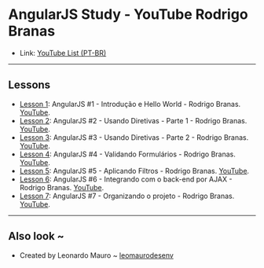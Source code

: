 # AngularJS Study - YouTube Rodrigo Branas

- Link: [YouTube List (PT-BR)](https://www.youtube.com/watch?v=_y7rKxqPoyg&list=PLQCmSnNFVYnTD5p2fR4EXmtlR6jQJMbPb)

---
## Lessons

- [Lesson 1](lesson/lesson-1/): AngularJS #1 - Introdução e Hello World - Rodrigo Branas. [YouTube](https://youtu.be/_y7rKxqPoyg).
- [Lesson 2](lesson/lesson-2/): AngularJS #2 - Usando Diretivas - Parte 1 - Rodrigo Branas. [YouTube](https://youtu.be/dCWkeFBCPnA).
- [Lesson 3](lesson/lesson-3/): AngularJS #3 - Usando Diretivas - Parte 2 - Rodrigo Branas. [YouTube](https://youtu.be/VcF7SySRkHs).
- [Lesson 4](lesson/lesson-4/): AngularJS #4 - Validando Formulários - Rodrigo Branas. [YouTube](https://youtu.be/HDjpIT2TLP0).
- [Lesson 5](lesson/lesson-5/): AngularJS #5 - Aplicando Filtros - Rodrigo Branas. [YouTube](https://youtu.be/v3Avc87ZOlw).
- [Lesson 6](lesson/lesson-6/): AngularJS #6 - Integrando com o back-end por AJAX - Rodrigo Branas. [YouTube](https://youtu.be/VU38CEVwPck).
- [Lesson 7](lesson/lesson-7/): AngularJS #7 - Organizando o projeto - Rodrigo Branas. [YouTube](https://youtu.be/Ma6VVQdvGq4).
    
---
## Also look ~

- Created by Leonardo Mauro ~ [leomaurodesenv](https://github.com/leomaurodesenv/)
